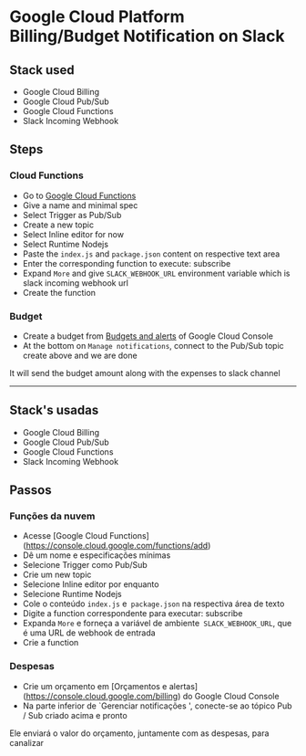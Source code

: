# Google Cloud Platform Billing/Budget Notification on Slack
## Stack used
-   Google Cloud Billing
-   Google Cloud Pub/Sub
-   Google Cloud Functions
-   Slack Incoming Webhook

## Steps

### Cloud Functions
-   Go to [Google Cloud Functions](https://console.cloud.google.com/functions/add)
-   Give a name and minimal spec
-   Select Trigger as Pub/Sub
-   Create a new topic
-   Select Inline editor for now
-   Select Runtime Nodejs
-   Paste the `index.js` and `package.json` content on respective text area
-   Enter the corresponding function to execute: subscribe
-   Expand `More` and give `SLACK_WEBHOOK_URL` environment variable which is slack incoming webhook url
-   Create the function

### Budget
-   Create a budget from [Budgets and alerts](https://console.cloud.google.com/billing) of Google Cloud Console
-   At the bottom on `Manage notifications`, connect to the Pub/Sub topic create above and we are done

It will send the budget amount along with the expenses to slack channel


-----------------------------------------------------------------------------------------------------------------------------

## Stack's usadas
-   Google Cloud Billing
-   Google Cloud Pub/Sub
-   Google Cloud Functions
-   Slack Incoming Webhook

## Passos

### Funções da nuvem
- Acesse [Google Cloud Functions] (https://console.cloud.google.com/functions/add)
- Dê um nome e especificações mínimas
- Selecione Trigger como Pub/Sub
- Crie um new topic
- Selecione Inline editor por enquanto
- Selecione Runtime Nodejs
- Cole o conteúdo `index.js` e` package.json` na respectiva área de texto
- Digite a function  correspondente para executar: subscribe
- Expanda `More` e forneça a variável de ambiente` SLACK_WEBHOOK_URL`, que é uma URL de webhook de entrada
- Crie a function

### Despesas
- Crie um orçamento em [Orçamentos e alertas] (https://console.cloud.google.com/billing) do Google Cloud Console
- Na parte inferior de `Gerenciar notificações ', conecte-se ao tópico Pub / Sub criado acima e pronto

Ele enviará o valor do orçamento, juntamente com as despesas, para canalizar
